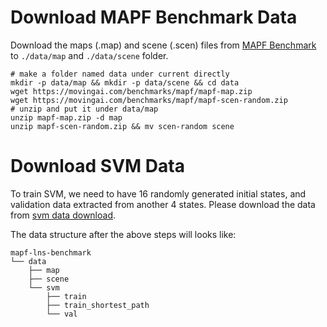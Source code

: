 # Download MAPF Benchmark Data

Download the maps (.map) and scene (.scen) files from [MAPF Benchmark](https://movingai.com/benchmarks/mapf/index.html) to `./data/map` and `./data/scene` folder.

```
# make a folder named data under current directly
mkdir -p data/map && mkdir -p data/scene && cd data
wget https://movingai.com/benchmarks/mapf/mapf-map.zip
wget https://movingai.com/benchmarks/mapf/mapf-scen-random.zip
# unzip and put it under data/map
unzip mapf-map.zip -d map
unzip mapf-scen-random.zip && mv scen-random scene
```




# Download SVM Data


To train SVM, we need to have 16 randomly generated initial states, and validation data extracted from another 4 states. Please download the data from [svm data download](https://www.dropbox.com/scl/fo/hkngdqqltjsgvntus3g1j/AK14d2MgAJPSsH9bO1ynSIE?rlkey=brv71d4sddjmwzl4jw69dyhql&st=4b07c873&dl=0).




The data structure after the above steps will looks like:
```
mapf-lns-benchmark
└── data
    ├── map
    ├── scene
    └── svm
        ├── train
        ├── train_shortest_path
        └── val

```